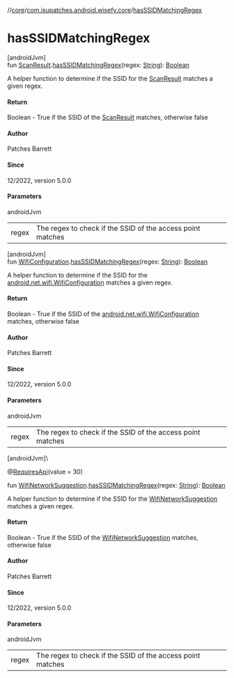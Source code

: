 //[core](../../index.md)/[com.isupatches.android.wisefy.core](index.md)/[hasSSIDMatchingRegex](has-s-s-i-d-matching-regex.md)

# hasSSIDMatchingRegex

[androidJvm]\
fun [ScanResult](https://developer.android.com/reference/kotlin/android/net/wifi/ScanResult.html).[hasSSIDMatchingRegex](has-s-s-i-d-matching-regex.md)(regex: [String](https://kotlinlang.org/api/latest/jvm/stdlib/kotlin/-string/index.html)): [Boolean](https://kotlinlang.org/api/latest/jvm/stdlib/kotlin/-boolean/index.html)

A helper function to determine if the SSID for the [ScanResult](https://developer.android.com/reference/kotlin/android/net/wifi/ScanResult.html) matches a given regex.

#### Return

Boolean - True if the SSID of the [ScanResult](https://developer.android.com/reference/kotlin/android/net/wifi/ScanResult.html) matches, otherwise false

#### Author

Patches Barrett

#### Since

12/2022, version 5.0.0

#### Parameters

androidJvm

| | |
|---|---|
| regex | The regex to check if the SSID of the access point matches |

[androidJvm]\
fun [WifiConfiguration](https://developer.android.com/reference/kotlin/android/net/wifi/WifiConfiguration.html).[hasSSIDMatchingRegex](has-s-s-i-d-matching-regex.md)(regex: [String](https://kotlinlang.org/api/latest/jvm/stdlib/kotlin/-string/index.html)): [Boolean](https://kotlinlang.org/api/latest/jvm/stdlib/kotlin/-boolean/index.html)

A helper function to determine if the SSID for the [android.net.wifi.WifiConfiguration](https://developer.android.com/reference/kotlin/android/net/wifi/WifiConfiguration.html) matches a given regex.

#### Return

Boolean - True if the SSID of the [android.net.wifi.WifiConfiguration](https://developer.android.com/reference/kotlin/android/net/wifi/WifiConfiguration.html) matches, otherwise false

#### Author

Patches Barrett

#### Since

12/2022, version 5.0.0

#### Parameters

androidJvm

| | |
|---|---|
| regex | The regex to check if the SSID of the access point matches |

[androidJvm]\

@[RequiresApi](https://developer.android.com/reference/kotlin/androidx/annotation/RequiresApi.html)(value = 30)

fun [WifiNetworkSuggestion](https://developer.android.com/reference/kotlin/android/net/wifi/WifiNetworkSuggestion.html).[hasSSIDMatchingRegex](has-s-s-i-d-matching-regex.md)(regex: [String](https://kotlinlang.org/api/latest/jvm/stdlib/kotlin/-string/index.html)): [Boolean](https://kotlinlang.org/api/latest/jvm/stdlib/kotlin/-boolean/index.html)

A helper function to determine if the SSID for the [WifiNetworkSuggestion](https://developer.android.com/reference/kotlin/android/net/wifi/WifiNetworkSuggestion.html) matches a given regex.

#### Return

Boolean - True if the SSID of the [WifiNetworkSuggestion](https://developer.android.com/reference/kotlin/android/net/wifi/WifiNetworkSuggestion.html) matches, otherwise false

#### Author

Patches Barrett

#### Since

12/2022, version 5.0.0

#### Parameters

androidJvm

| | |
|---|---|
| regex | The regex to check if the SSID of the access point matches |
